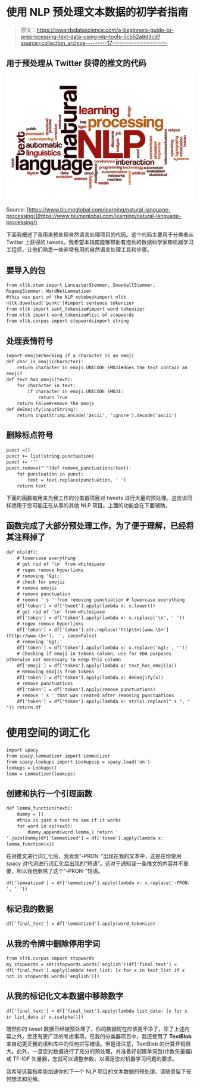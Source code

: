 # 使用 NLP 预处理文本数据的初学者指南

> 原文：<https://towardsdatascience.com/a-beginners-guide-to-preprocessing-text-data-using-nlp-tools-5cb52a8d3cd?source=collection_archive---------17----------------------->

## 用于预处理从 Twitter 获得的推文的代码

![](img/80c661fc6f7d71ee547418fb7e1b0a99.png)

Source: [https://www.blumeglobal.com/learning/natural-language-processing/](https://www.blumeglobal.com/learning/natural-language-processing/)

下面我概述了我用来预处理自然语言处理项目的代码。这个代码主要用于分类者从 Twitter 上获得的 tweets。我希望本指南能够帮助有抱负的数据科学家和机器学习工程师，让他们熟悉一些非常有用的自然语言处理工具和步骤。

## 要导入的包

```
from nltk.stem import LancasterStemmer, SnowballStemmer, RegexpStemmer, WordNetLemmatizer 
#this was part of the NLP notebookimport nltk
nltk.download('punkt')#import sentence tokenizer
from nltk import sent_tokenize#import word tokenizer
from nltk import word_tokenize#list of stopwords
from nltk.corpus import stopwordsimport string
```

## 处理表情符号

```
import emoji#checking if a character is an emoji
def char_is_emoji(character):
    return character in emoji.UNICODE_EMOJI#does the text contain an emoji?
def text_has_emoji(text):
    for character in text:
        if character in emoji.UNICODE_EMOJI:
            return True
    return False#remove the emoji
def deEmojify(inputString):
    return inputString.encode('ascii', 'ignore').decode('ascii')
```

## 删除标点符号

```
punct =[]
punct += list(string.punctuation)
punct += '’'
punct.remove("'")def remove_punctuations(text):
    for punctuation in punct:
        text = text.replace(punctuation, ' ')
    return text
```

下面的函数被用来为我工作的分类器项目对 tweets 进行大量的预处理。这应该同样适用于您可能正在从事的其他 NLP 项目。上面的功能会在下面辅助。

## 函数完成了大部分预处理工作，为了便于理解，已经将其注释掉了

```
def nlp(df):
    # lowercase everything
    # get rid of '\n' from whitespace
    # regex remove hyperlinks
    # removing '&gt;'
    # check for emojis
    # remove emojis
    # remove punctuation
    # remove ' s ' from removing punctuation # lowercase everything
    df['token'] = df['tweet'].apply(lambda x: x.lower())
    # get rid of '\n' from whitespace 
    df['token'] = df['token'].apply(lambda x: x.replace('\n', ' '))
    # regex remove hyperlinks
    df['token'] = df['token'].str.replace('http\S+|[www.\S+'](http://www.\S+'), '', case=False)
    # removing '&gt;'
    df['token'] = df['token'].apply(lambda x: x.replace('&gt;', ''))
    # Checking if emoji in tokens column, use for EDA purposes otherwise not necessary to keep this column
    df['emoji'] = df['token'].apply(lambda x: text_has_emoji(x))
    # Removing Emojis from tokens
    df['token'] = df['token'].apply(lambda x: deEmojify(x))
    # remove punctuations
    df['token'] = df['token'].apply(remove_punctuations)
    # remove ' s ' that was created after removing punctuations
    df['token'] = df['token'].apply(lambda x: str(x).replace(" s ", " ")) return df
```

# 使用空间的词汇化

```
import spacy
from spacy.lemmatizer import Lemmatizer
from spacy.lookups import Lookupssp = spacy.load('en')
lookups = Lookups()
lemm = Lemmatizer(lookups)
```

## 创建和执行一个引理函数

```
def lemma_function(text):
    dummy = []
    #this is just a test to see if it works
    for word in sp(text):
        dummy.append(word.lemma_) return ' '.join(dummy)df['lemmatized'] = df['token'].apply(lambda x: lemma_function(x))
```

在对推文进行词汇化后，我发现“-PRON-”出现在我的文本中，这是在你使用 spacy 对代词进行词汇化后出现的“短语”。这对于通知我一条推文的内容并不重要，所以我也删除了这个“-PRON-”短语。

```
df['lemmatized'] = df['lemmatized'].apply(lambda x: x.replace('-PRON-', ' '))
```

## 标记我的数据

```
df['final_text'] = df['lemmatized'].apply(word_tokenize)
```

## 从我的令牌中删除停用字词

```
from nltk.corpus import stopwords
my_stopwords = set(stopwords.words('english'))df['final_text'] = df['final_text'].apply(lambda text_list: [x for x in text_list if x not in stopwords.words('english')])
```

## 从我的标记化文本数据中移除数字

```
df['final_text'] = df['final_text'].apply(lambda list_data: [x for x in list_data if x.isalpha()])
```

既然你的 tweet 数据已经被预处理了，你的数据现在应该更干净了。除了上述内容之外，您还有更广泛的考虑事项。在我的分类器项目中，我还使用了 **TextBlob** 来自动更正我的语料库中的任何拼写错误。但是请注意，TextBlob 的计算开销很大。此外，一旦您对数据进行了充分的预处理，并准备好创建单词包(计数矢量器)或 TF-IDF 矢量器，您就可以调整参数，以满足您对机器学习问题的要求。

我希望这篇指南能加速你的下一个 NLP 项目的文本数据的预处理。请随意留下任何想法和见解。